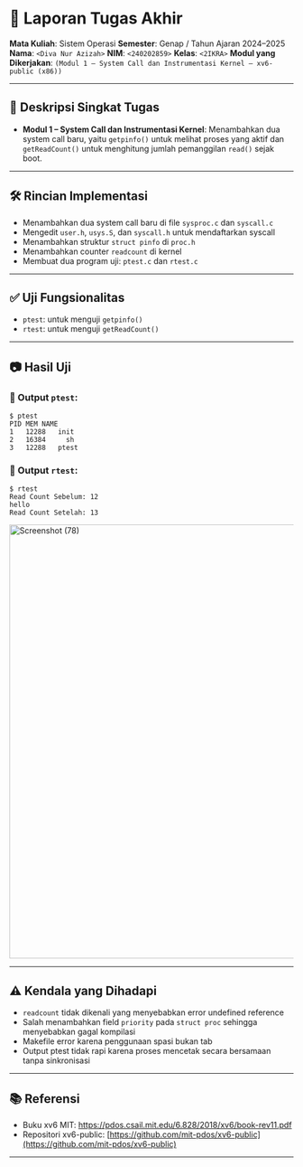 # 📝 Laporan Tugas Akhir

**Mata Kuliah**: Sistem Operasi
**Semester**: Genap / Tahun Ajaran 2024–2025
**Nama**: `<Diva Nur Azizah>`
**NIM**: `<240202859>`
**Kelas**: `<2IKRA>`
**Modul yang Dikerjakan**:
`(Modul 1 – System Call dan Instrumentasi Kernel — xv6-public (x86))`

---

## 📌 Deskripsi Singkat Tugas

* **Modul 1 – System Call dan Instrumentasi Kernel**:
  Menambahkan dua system call baru, yaitu `getpinfo()` untuk melihat proses yang aktif dan `getReadCount()` untuk menghitung jumlah pemanggilan `read()` sejak boot.
---

## 🛠️ Rincian Implementasi

* Menambahkan dua system call baru di file `sysproc.c` dan `syscall.c`
* Mengedit `user.h`, `usys.S`, dan `syscall.h` untuk mendaftarkan syscall
* Menambahkan struktur `struct pinfo` di `proc.h`
* Menambahkan counter `readcount` di kernel
* Membuat dua program uji: `ptest.c` dan `rtest.c`
---

## ✅ Uji Fungsionalitas

* `ptest`: untuk menguji `getpinfo()`
* `rtest`: untuk menguji `getReadCount()`
---

## 📷 Hasil Uji


### 📍 Output `ptest`:

```
$ ptest
PID	MEM	NAME
1	12288	init
2	16384	  sh
3	12288	ptest

```

### 📍 Output `rtest`:

```
$ rtest
Read Count Sebelum: 12
hello
Read Count Setelah: 13

```

<img width="1366" height="768" alt="Screenshot (78)" src="https://github.com/user-attachments/assets/144db6e6-a202-4c55-ae09-1ea19086ed81" />


---

## ⚠️ Kendala yang Dihadapi

* `readcount` tidak dikenali yang menyebabkan error undefined reference
* Salah menambahkan field `priority` pada `struct proc` sehingga menyebabkan gagal kompilasi
* Makefile error karena penggunaan spasi bukan tab
* Output ptest tidak rapi karena proses mencetak secara bersamaan tanpa sinkronisasi

---

## 📚 Referensi


* Buku xv6 MIT: https://pdos.csail.mit.edu/6.828/2018/xv6/book-rev11.pdf
* Repositori xv6-public: [https://github.com/mit-pdos/xv6-public](https://github.com/mit-pdos/xv6-public)

---
